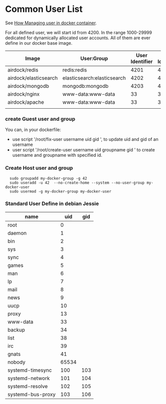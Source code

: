 # Common User List


See [How Managing user in docker container](https://github.com/airdock-io/docker-base/blob/master/README.md#how-managing-user-in-docker-container).


For all defined user, we will start id from 4200. In the range 1000-29999 dedicated for dynamically allocated user accounts.
All of them are ever define in our docker base image.


|  Image                  | User:Group                     | User Identifier | Group Identifier |
| ----------------------- | ------------------------------ | --------------- | ---------------- |
| airdock/redis           | redis:redis                    | 4201            | 4201             |
| airdock/elasticsearch   | elasticsearch:elasticsearch    | 4202            | 4202             |
| airdock/mongodb         | mongodb:mongodb                | 4203            | 4203             |
| airdock/nginx           | www-data:www-data              |  33             |  33              |
| airdock/apache          | www-data:www-data              |  33             |  33              |
|                         |                                |                 |                  |



### create Guest user and group

You can, in your dockerfile:

- use script '/root/fix-user username uid gid ', to update uid and gid of an username
- user script '/root/create-user username uid  groupname gid ' to create username and groupname with specified id.


### Create Host user and group


```
  sudo groupadd my-docker-group -g 42
  sudo useradd -u 42  --no-create-home --system --no-user-group my-docker-user
  sudo usermod -g my-docker-group my-docker-user
```


### Standard User Define in debian Jessie

| name          | uid     | gid    |
| ------------- | ------- | ------ |
| root | 0 |
| daemon  | 1 |
| bin | 2 |
| sys | 3 |
| sync | 4 |
| games | 5 |
| man | 6 |
| lp | 7 |
| mail | 8 |
| news | 9 |
| uucp | 10 |
| proxy  | 13 |
| www-data | 33
| backup | 34 |
| list | 38
| irc | 39
| gnats | 41 |
| nobody | 65534 |
| systemd-timesync |  100|  103
| systemd-network |  101 |  104
| systemd-resolve | 102 |  105
| systemd-bus-proxy |  103 |  106

